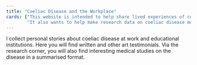 ```yaml
---
title: "Coeliac Disease and the Workplace"
cards: ["This website is intended to help share lived experiences of coeliac disease.",
        "It also wants to help make research data on coeliac disease more accessible."]
---
```

I collect personal stories about coeliac disease at work and educational institutions. Here you will find written and other art testimonials. Via the research corner, you will also find interesting medical studies on the disease in a summarised format.
 